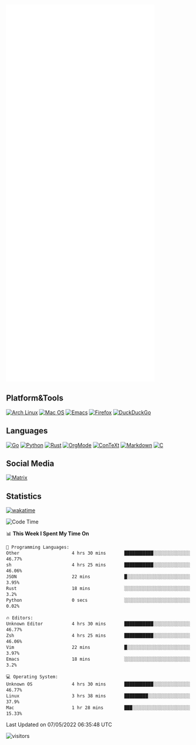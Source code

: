 ![Metrics](https://github.com/SteamedFish/SteamedFish/blob/master/github-metrics.svg)

## Platform&Tools

[![Arch Linux](https://img.shields.io/badge/ArchLinux-1793D1?logo=arch-linux&logoColor=fff&style=flat-square)](https://archlinux.org/)
[![Mac OS](https://img.shields.io/badge/MacOS-000000?style=flat-square&logo=macos&logoColor=F0F0F0)](https://www.apple.com/macos/)
[![Emacs](https://img.shields.io/badge/Emacs-%237F5AB6.svg?&style=flat-square&logo=gnu-emacs&logoColor=white)](https://www.gnu.org/software/emacs/)
[![Firefox](https://img.shields.io/badge/Firefox-FF7139?style=flat-square&logo=Firefox-Browser&logoColor=white)](https://firefox.com/)
[![DuckDuckGo](https://img.shields.io/badge/DuckDuckGo-DE5833?style=flat-square&logo=DuckDuckGo&logoColor=white)](https://duckduckgo.com/)

## Languages

[![Go](https://img.shields.io/badge/Golang-%2300ADD8.svg?style=flat-square&logo=go&logoColor=white)](https://golang.org/)
[![Python](https://img.shields.io/badge/Python-3670A0?style=flat-square&logo=python&logoColor=ffdd54)](https://www.python.org/)
[![Rust](https://img.shields.io/badge/Rust-%23000000.svg?style=flat-square&logo=rust&logoColor=white)](https://www.rust-lang.org/)
[![OrgMode](https://img.shields.io/badge/OrgMode-%23000000.svg?style=flat-square&logo=org&logoColor=white)](https://orgmode.org/)
[![ConTeXt](https://img.shields.io/badge/ConTeXt-%23008080.svg?style=flat-square&logo=latex&logoColor=white)](https://contextgarden.net/)
[![Markdown](https://img.shields.io/badge/MarkDown-%23000000.svg?style=flat-square&logo=markdown&logoColor=white)](https://daringfireball.net/projects/markdown/)
[![C](https://img.shields.io/badge/C-%2300599C.svg?style=flat-square&logo=c&logoColor=white)](https://www.iso.org/standard/74528.html)

## Social Media

[![Matrix](https://img.shields.io/badge/SteamedFish-2CA5E0?style=social&logo=matrix&logoColor=black)](https://matrix.to/#/@i:steamedfish.org)

## Statistics
[![wakatime](https://wakatime.com/badge/user/168280d6-fcf2-4b4f-ad3a-dc4612f35b38.svg)](https://wakatime.com/@168280d6-fcf2-4b4f-ad3a-dc4612f35b38)

<!--START_SECTION:waka-->
![Code Time](http://img.shields.io/badge/Code%20Time-1%2C795%20hrs%2034%20mins-blue)

📊 **This Week I Spent My Time On** 

```text
💬 Programming Languages: 
Other                    4 hrs 30 mins       ███████████░░░░░░░░░░░░░░   46.77% 
sh                       4 hrs 25 mins       ███████████░░░░░░░░░░░░░░   46.06% 
JSON                     22 mins             █░░░░░░░░░░░░░░░░░░░░░░░░   3.95% 
Rust                     18 mins             ░░░░░░░░░░░░░░░░░░░░░░░░░   3.2% 
Python                   0 secs              ░░░░░░░░░░░░░░░░░░░░░░░░░   0.02%

🔥 Editors: 
Unknown Editor           4 hrs 30 mins       ███████████░░░░░░░░░░░░░░   46.77% 
Zsh                      4 hrs 25 mins       ███████████░░░░░░░░░░░░░░   46.06% 
Vim                      22 mins             █░░░░░░░░░░░░░░░░░░░░░░░░   3.97% 
Emacs                    18 mins             ░░░░░░░░░░░░░░░░░░░░░░░░░   3.2%

💻 Operating System: 
Unknown OS               4 hrs 30 mins       ███████████░░░░░░░░░░░░░░   46.77% 
Linux                    3 hrs 38 mins       █████████░░░░░░░░░░░░░░░░   37.9% 
Mac                      1 hr 28 mins        ███░░░░░░░░░░░░░░░░░░░░░░   15.33%

```


 Last Updated on 07/05/2022 06:35:48 UTC
<!--END_SECTION:waka-->

![visitors](https://visitor-badge.laobi.icu/badge?page_id=SteamedFish.SteamedFish)
